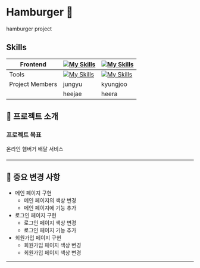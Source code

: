# Hamburger 🍔
hamburger project

## Skills

| Frontend | [![My Skills](https://skillicons.dev/icons?i=html)](https://skillicons.dev) | [![My Skills](https://skillicons.dev/icons?i=css)](https://skillicons.dev) |
|---|---|---|
| Tools |[![My Skills](https://skillicons.dev/icons?i=git)](https://skillicons.dev) |[![My Skills](https://skillicons.dev/icons?i=vscode)](https://skillicons.dev)|
| Project Members |jungyu|kyungjoo|
| |heejae|heera|



## 💬 프로젝트 소개
### 프로젝트 목표
온라인 햄버거 배달 서비스


####

--------------------------

## 🥸 중요 변경 사항
- 메인 페이지 구현
  - 메인 페이지의 색상 변경
  - 메인 페이지에 기능 추가
- 로그인 페이지 구현
  - 로그인 페이지 색상 변경
  - 로그인 페이지 기능 추가
- 회원가입 페이지 구현
  - 회원가입 페이지 색상 변경
  - 회원가입 페이지 색상 변경
--------------------------

